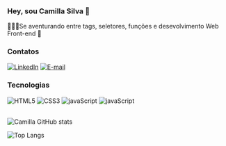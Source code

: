 ### Hey, sou Camilla Silva 👋

👩🏻‍💻Se aventurando entre tags, seletores, funções e desevolvimento Web Front-end 🥰

### Contatos

[![LinkedIn](https://img.shields.io/badge/LinkedIn-0077B5?style=for-the-badge&logo=linkedin&logoColor=white)](www.linkedin.com/in/camilla-silva-dev)
[![E-mail](https://img.shields.io/badge/Gmail-D14836?style=for-the-badge&logo=gmail&logoColor=white)](mailto:camilla.msilva@upe.br)

### Tecnologias

<div style="display: inline_block">
  <img src="https://img.shields.io/badge/HTML5-E34F26?style=for-the-badge&logo=html5&logoColor=white" alt="HTML5" align="center"/>
  <img src="https://img.shields.io/badge/CSS3-1572B6?style=for-the-badge&logo=css3&logoColor=white" alt="CSS3" align="center"/>
  <img src="https://img.shields.io/badge/JavaScript-F7DF1E?style=for-the-badge&logo=javascript&logoColor=black" alt="javaScript" align="center"/>
    <img src="https://img.shields.io/badge/GIT-E44C30?style=for-the-badge&logo=git&logoColor=white" alt="javaScript" align="center"/>
  <br/><br/>
</div>

![Camilla GitHub stats](https://github-readme-stats.vercel.app/api?username=camillasilva21&show_icons=true&theme=dracula&locale=pt-br)

![Top Langs](https://github-readme-stats.vercel.app/api/top-langs/?username=camillasilva21&hide_progress=false&locale=pt-br)
